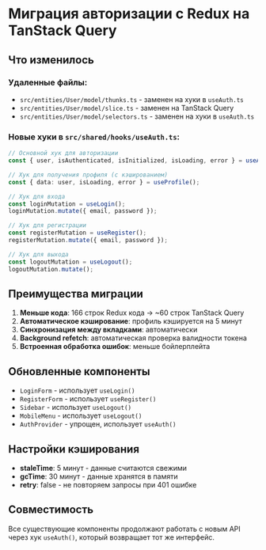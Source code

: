 # Миграция авторизации с Redux на TanStack Query

## Что изменилось

### Удаленные файлы:

- `src/entities/User/model/thunks.ts` - заменен на хуки в `useAuth.ts`
- `src/entities/User/model/slice.ts` - заменен на TanStack Query
- `src/entities/User/model/selectors.ts` - заменен на хуки в `useAuth.ts`

### Новые хуки в `src/shared/hooks/useAuth.ts`:

```typescript
// Основной хук для авторизации
const { user, isAuthenticated, isInitialized, isLoading, error } = useAuth();

// Хук для получения профиля (с кэшированием)
const { data: user, isLoading, error } = useProfile();

// Хук для входа
const loginMutation = useLogin();
loginMutation.mutate({ email, password });

// Хук для регистрации
const registerMutation = useRegister();
registerMutation.mutate({ email, password });

// Хук для выхода
const logoutMutation = useLogout();
logoutMutation.mutate();
```

## Преимущества миграции

1. **Меньше кода**: 166 строк Redux кода → ~60 строк TanStack Query
2. **Автоматическое кэширование**: профиль кэшируется на 5 минут
3. **Синхронизация между вкладками**: автоматически
4. **Background refetch**: автоматическая проверка валидности токена
5. **Встроенная обработка ошибок**: меньше бойлерплейта

## Обновленные компоненты

- `LoginForm` - использует `useLogin()`
- `RegisterForm` - использует `useRegister()`
- `Sidebar` - использует `useLogout()`
- `MobileMenu` - использует `useLogout()`
- `AuthProvider` - упрощен, использует `useAuth()`

## Настройки кэширования

- **staleTime**: 5 минут - данные считаются свежими
- **gcTime**: 30 минут - данные хранятся в памяти
- **retry**: false - не повторяем запросы при 401 ошибке

## Совместимость

Все существующие компоненты продолжают работать с новым API через хук `useAuth()`, который возвращает тот же интерфейс.
